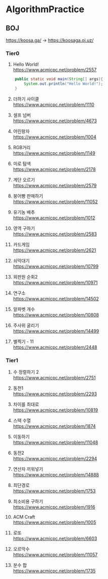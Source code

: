 # AlgorithmPractice 

## BOJ
https://koosa.ga/ -> https://koosaga.oj.uz/
### Tier0
1. Hello World! <br>
https://www.acmicpc.net/problem/2557
~~~ Java
	public static void main(String[] args){
		System.out.println("Hello World!");
	}
~~~

2. 더하기 사이클 <br>
https://www.acmicpc.net/problem/1110

3. 셀프 넘버 <br>
https://www.acmicpc.net/problem/4673

4. 어린왕자 <br>
https://www.acmicpc.net/problem/1004

5. RGB거리 <br>
https://www.acmicpc.net/problem/1149

6. 미로 탐색 <br>
https://www.acmicpc.net/problem/2178

7. 계단 오르기 <br>
https://www.acmicpc.net/problem/2579

8. 붕어빵 판매하기 <br>
https://www.acmicpc.net/problem/11052

9. 유기농 배추 <br>
https://www.acmicpc.net/problem/1012

10. 영역 구하기 <br>
https://www.acmicpc.net/problem/2583

11. 카드게임 <br>
https://www.acmicpc.net/problem/2621

12. 쇠막대기 <br>
https://www.acmicpc.net/problem/10799

13. 외판원 순회2 <br>
https://www.acmicpc.net/problem/10971

14. 연구소 <br>
https://www.acmicpc.net/problem/14502

15. 알파벳 개수 <br>
https://www.acmicpc.net/problem/10808

16. 주사위 굴리기 <br>
https://www.acmicpc.net/problem/14499

17. 별찍기 - 11 <br>
https://www.acmicpc.net/problem/2448

### Tier1

1. 수 정렬하기 2 <br>
https://www.acmicpc.net/problem/2751

2. 동전1 <br>
https://www.acmicpc.net/problem/2293

3. 차이를 최대로 <br>
https://www.acmicpc.net/problem/10819

4. 스택 수열 <br>
https://www.acmicpc.net/problem/1874

5. 이동하기 <br>
https://www.acmicpc.net/problem/11048

6. 동전2 <br>
https://www.acmicpc.net/problem/2294

7. 연산자 끼워넣기 <br>
https://www.acmicpc.net/problem/14888

8. 최단경로 <br>
https://www.acmicpc.net/problem/1753

9. 최소비용 구하기 <br>
https://www.acmicpc.net/problem/1916

10. ACM Craft <br>
https://www.acmicpc.net/problem/1005

11. 로또 <br>
https://www.acmicpc.net/problem/6603

12. 오르막수 <br>
https://www.acmicpc.net/problem/11057

13. 분수 합 <br>
https://www.acmicpc.net/problem/1735